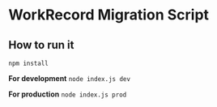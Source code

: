 # WorkRecord Migration Script

## How to run it
`npm install`

**For development**
`node index.js dev`

**For production**
`node index.js prod`
